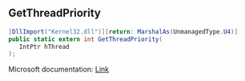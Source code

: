 ## GetThreadPriority

```csharp
[DllImport("Kernel32.dll")][return: MarshalAs(UnmanagedType.U4)]
public static extern int GetThreadPriority(
   IntPtr hThread
);
```

Microsoft documentation: [Link](https://docs.microsoft.com/en-us/windows/win32/api/processthreadsapi/nf-processthreadsapi-getthreadpriority)
